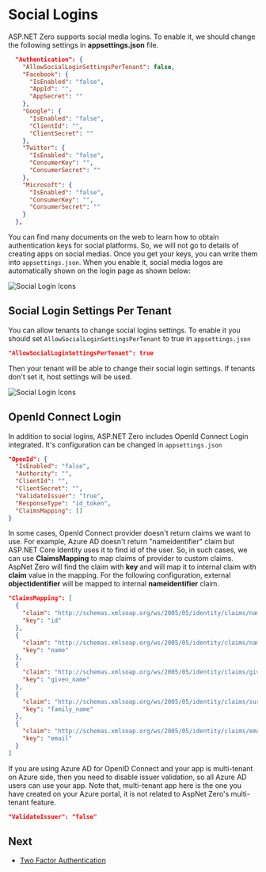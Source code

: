 # Social Logins

ASP.NET Zero supports social media logins. To enable it, we should change the following settings in **appsettings.json** file.

```json
  "Authentication": {
    "AllowSocialLoginSettingsPerTenant": false,
    "Facebook": {
      "IsEnabled": "false",
      "AppId": "",
      "AppSecret": ""
    },
    "Google": {
      "IsEnabled": "false",
      "ClientId": "",
      "ClientSecret": ""
    },
    "Twitter": {
      "IsEnabled": "false",
      "ConsumerKey": "",
      "ConsumerSecret": ""
    },
    "Microsoft": {
      "IsEnabled": "false",
      "ConsumerKey": "",
      "ConsumerSecret": ""
    }
  },
```

You can find many documents on the web to learn how to obtain authentication keys for social platforms. So, we will not go to details of creating apps on social medias. Once you get your keys, you can write
them into `appsettings.json`. When you enable it, social media logos are automatically shown on the login page as shown below:

<img src="images/social-login-logos-4.png" alt="Social Login Icons" class="img-thumbnail" />

## Social Login Settings Per Tenant

You can allow tenants to change social logins settings. To enable it you should set `AllowSocialLoginSettingsPerTenant` to true in `appsettings.json`

```json
"AllowSocialLoginSettingsPerTenant": true
```

Then your tenant will be able to change their social login settings. If tenants don't set it, host settings will be used.

<img src="images/social-login-logos-5.png" alt="Social Login Icons" class="img-thumbnail" />



## OpenId Connect Login

In addition to social logins, ASP.NET Zero includes OpenId Connect Login integrated. It's configuration can be changed in `appsettings.json`

```json
"OpenId": {
  "IsEnabled": "false",
  "Authority": "",
  "ClientId": "",
  "ClientSecret": "",
  "ValidateIssuer": "true",
  "ResponseType": "id_token",
  "ClaimsMapping": []
}
```

In some cases, OpenId Connect provider doesn't return claims we want to use. For example, Azure AD doesn't return "nameidentifier" claim but ASP.NET Core Identity uses it to find id of the user. So, in such cases, we can use **ClaimsMapping** to map claims of provider to custom claims. AspNet Zero will find the claim with **key** and will map it to internal claim with **claim** value in the mapping. For the following configuration, external **objectidentifier** will be mapped to internal **nameidentifier** claim.

```json
"ClaimsMapping": [
  {
    "claim": "http://schemas.xmlsoap.org/ws/2005/05/identity/claims/nameidentifier",
    "key": "id"
  },
  {
    "claim": "http://schemas.xmlsoap.org/ws/2005/05/identity/claims/name",
    "key": "name"
  },
  {
    "claim": "http://schemas.xmlsoap.org/ws/2005/05/identity/claims/givenname",
    "key": "given_name"
  },
  {
    "claim": "http://schemas.xmlsoap.org/ws/2005/05/identity/claims/surname",
    "key": "family_name"
  },
  {
    "claim": "http://schemas.xmlsoap.org/ws/2005/05/identity/claims/emailaddress",
    "key": "email"
  }
]
```

If you are using Azure AD for OpenID Connect and your app is multi-tenant on Azure side, then you need to disable issuer validation, so all Azure AD users can use your app. Note that, multi-tenant app here is the one you have created on your Azure portal, it is not related to AspNet Zero's multi-tenant feature.

```json
"ValidateIssuer": "false"
```

## Next

* [Two Factor Authentication](Features-Mvc-Core-Two-Factor-Authentication)
